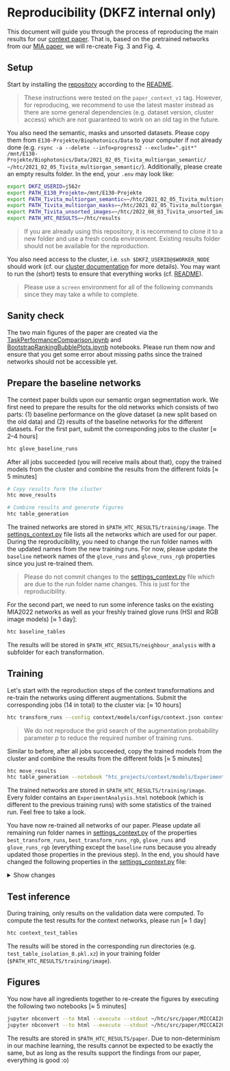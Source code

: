 # Reproducibility (DKFZ internal only)

This document will guide you through the process of reproducing the main results for our [context paper](https://arxiv.org/abs/2303.10972). That is, based on the pretrained networks from our [MIA paper](https://doi.org/10.1016/j.media.2022.102488), we will re-create Fig. 3 and Fig. 4.

## Setup

Start by installing the [repository](https://git.dkfz.de/imsy/issi/htc) according to the [README](../../README.md).

> These instructions were tested on the `paper_context_v1` tag. However, for reproducing, we recommend to use the latest master instead as there are some general dependencies (e.g. dataset version, cluster access) which are not guaranteed to work on an old tag in the future.

You also need the semantic, masks and unsorted datasets. Please copy them from `E130-Projekte/Biophotonics/Data` to your computer if not already done (e.g. `rsync -a --delete --info=progress2 --exclude=".git*" /mnt/E130-Projekte/Biophotonics/Data/2021_02_05_Tivita_multiorgan_semantic/ ~/htc/2021_02_05_Tivita_multiorgan_semantic/`). Additionally, please create an empty results folder. In the end, your `.env` may look like:

```bash
export DKFZ_USERID=j562r
export PATH_E130_Projekte=/mnt/E130-Projekte
export PATH_Tivita_multiorgan_semantic=~/htc/2021_02_05_Tivita_multiorgan_semantic
export PATH_Tivita_multiorgan_masks=~/htc/2021_02_05_Tivita_multiorgan_masks
export PATH_Tivita_unsorted_images=~/htc/2022_08_03_Tivita_unsorted_images
export PATH_HTC_RESULTS=~/htc/results
```

> If you are already using this repository, it is recommend to clone it to a new folder and use a fresh conda environment. Existing results folder should not be available for the reproduction.

You also need access to the cluster, i.e. `ssh $DKFZ_USERID@$WORKER_NODE` should work (cf. our [cluster documentation](../../htc/cluster/cluster_usage.md) for more details). You may want to run the (short) tests to ensure that everything works (cf. [README](../../README.md)).

> Please use a `screen` environment for all of the following commands since they may take a while to complete.

## Sanity check

The two main figures of the paper are created via the [TaskPerformanceComparison.ipynb](./TaskPerformanceComparison.ipynb) and [BootstrapRankingBubblePlots.ipynb](./BootstrapRankingBubblePlots.ipynb) notebooks. Please run them now and ensure that you get some error about missing paths since the trained networks should not be accessible yet.

## Prepare the baseline networks

The context paper builds upon our semantic organ segmentation work. We first need to prepare the results for the old networks which consists of two parts: (1) baseline performance on the glove dataset (a new split based on the old data) and (2) results of the baseline networks for the different datasets. For the first part, submit the corresponding jobs to the cluster [≈ 2–4 hours]

```bash
htc glove_baseline_runs
```

After all jobs succeeded (you will receive mails about that), copy the trained models from the cluster and combine the results from the different folds [≈ 5 minutes]

```bash
# Copy results form the cluster
htc move_results

# Combine results and generate figures
htc table_generation
```

The trained networks are stored in `$PATH_HTC_RESULTS/training/image`. The [settings_context.py](../../htc_projects/context/settings_context.py) file lists all the networks which are used for our paper. During the reproducibility, you need to change the run folder names with the updated names from the new training runs. For now, please update the `baseline` network names of the `glove_runs` and `glove_runs_rgb` properties since you just re-trained them.

> Please do not commit changes to the [settings_context.py](../../htc_projects/context/settings_context.py) file which are due to the run folder name changes. This is just for the reproducibility.

For the second part, we need to run some inference tasks on the existing MIA2022 networks as well as your freshly trained glove runs (HSI and RGB image models) [≈ 1 day]:

```bash
htc baseline_tables
```

The results will be stored in `$PATH_HTC_RESULTS/neighbour_analysis` with a subfolder for each transformation.

## Training

Let's start with the reproduction steps of the context transformations and re-train the networks using different augmentations. Submit the corresponding jobs (14 in total) to the cluster via: [≈ 10 hours]

```bash
htc transform_runs --config context/models/configs/context.json context/models/configs/context-glove.json --best --include-rgb
```

> We do not reproduce the grid search of the augmentation probability parameter $p$ to reduce the required number of training runs.

Similar to before, after all jobs succeeded, copy the trained models from the cluster and combine the results from the different folds [≈ 5 minutes]

```bash
htc move_results
htc table_generation --notebook "htc_projects/context/models/ExperimentAnalysis.ipynb"
```

The trained networks are stored in `$PATH_HTC_RESULTS/training/image`. Every folder contains an `ExperimentAnalysis.html` notebook (which is different to the previous training runs) with some statistics of the trained run. Feel free to take a look.

You have now re-trained all networks of our paper. Please update all remaining run folder names in [settings_context.py](../../htc_projects/context/settings_context.py) of the properties `best_transform_runs`, `best_transform_runs_rgb`, `glove_runs` and `glove_runs_rgb` (everything except the `baseline` runs because you already updated those properties in the previous step). In the end, you should have changed the following properties in the [settings_context.py](../../htc_projects/context/settings_context.py) file:

<details>
<summary>Show changes</summary>

```diff
src » git diff htc_projects/context/settings_context.py                                                                                  ~/htc/src
diff --git a/htc_projects/context/settings_context.py b/htc_projects/context/settings_context.py
index 4c207d7d..b478c9ad 100644
--- a/htc_projects/context/settings_context.py
+++ b/htc_projects/context/settings_context.py
@@ -287,40 +287,40 @@ class SettingContext:
     def best_transform_runs(self) -> dict[str, MultiPath]:
         # Best runs for each transformation (found via find_best_transform_run())
         return {
-            "organ_transplantation": settings.training_dir / "image/2023-02-08_14-48-02_organ_transplantation_0.8",
-            "cut_mix": settings.training_dir / "image/2023-02-08_17-08-57_cut_mix_1",
-            "jigsaw": settings.training_dir / "image/2023-02-16_21-17-59_jigsaw_0.8",
-            "random_erasing": settings.training_dir / "image/2023-02-08_12-06-44_random_erasing_0.4",
-            "hide_and_seek": settings.training_dir / "image/2023-02-16_15-34-51_hide_and_seek_1",
-            "elastic": settings.training_dir / "image/2023-02-08_09-40-59_elastic_0.6",
+            "organ_transplantation": settings.training_dir / "image/2023-07-08_15-55-10_context_organ_transplantation_0.8",
+            "cut_mix": settings.training_dir / "image/2023-07-08_15-55-10_context_cut_mix_1.0",
+            "jigsaw": settings.training_dir / "image/2023-07-08_15-55-10_context_jigsaw_0.8",
+            "random_erasing": settings.training_dir / "image/2023-07-08_15-55-10_context_random_erasing_0.4",
+            "hide_and_seek": settings.training_dir / "image/2023-07-08_15-55-10_context_hide_and_seek_1.0",
+            "elastic": settings.training_dir / "image/2023-07-08_15-55-10_context_elastic_0.6",
         }

     @property
     def best_transform_runs_rgb(self) -> dict[str, MultiPath]:
         return {
-            "organ_transplantation": settings.training_dir / "image/2023-01-29_11-31-04_organ_transplantation_0.8_rgb",
+            "organ_transplantation": settings.training_dir / "image/2023-07-08_15-55-10_context_organ_transplantation_rgb_0.8",
         }

     @property
     def glove_runs(self) -> dict[str, MultiPath]:
         return {
-            "baseline": settings.training_dir / "image/2023-02-21_23-14-44_glove_baseline",
+            "baseline": settings.training_dir / "image/2023-06-29_18-00-40_default_glove",
             "organ_transplantation": (
-                settings.training_dir / "image/2023-02-21_23-14-55_glove_organ_transplantation_0.8"
+                settings.training_dir / "image/2023-07-08_15-55-10_context-glove_organ_transplantation_0.8"
             ),
-            "cut_mix": settings.training_dir / "image/2023-02-23_19-07-27_glove_cut_mix_1.0",
-            "jigsaw": settings.training_dir / "image/2023-02-22_12-31-26_glove_jigsaw_0.8",
-            "elastic": settings.training_dir / "image/2023-02-22_12-31-26_glove_elastic_0.6",
-            "random_erasing": settings.training_dir / "image/2023-02-22_12-31-26_glove_random_erasing_0.4",
-            "hide_and_seek": settings.training_dir / "image/2023-02-22_12-31-26_glove_hide_and_seek_1.0",
+            "cut_mix": settings.training_dir / "image/2023-07-08_15-55-10_context-glove_cut_mix_1.0",
+            "jigsaw": settings.training_dir / "image/2023-07-08_15-55-10_context-glove_jigsaw_0.8",
+            "elastic": settings.training_dir / "image/2023-07-08_15-55-10_context-glove_elastic_0.6",
+            "random_erasing": settings.training_dir / "image/2023-07-08_15-55-10_context-glove_random_erasing_0.4",
+            "hide_and_seek": settings.training_dir / "image/2023-07-08_15-55-10_context-glove_hide_and_seek_1.0",
         }

     @property
     def glove_runs_rgb(self) -> dict[str, MultiPath]:
         return {
-            "baseline": settings.training_dir / "image/2023-02-24_12-07-15_glove_baseline_rgb",
+            "baseline": settings.training_dir / "image/2023-06-29_18-00-40_default_rgb_glove",
             "organ_transplantation": (
-                settings.training_dir / "image/2023-02-24_14-27-15_glove_organ_transplantation_0.8_rgb"
+                settings.training_dir / "image/2023-07-08_15-55-10_context-glove_organ_transplantation_rgb_0.8"
             ),
         }
```

</details>

## Test inference

During training, only results on the validation data were computed. To compute the test results for the context networks, please run [≈ 1 day]

```bash
htc context_test_tables
```

The results will be stored in the corresponding run directories (e.g. `test_table_isolation_0.pkl.xz`) in your training folder (`$PATH_HTC_RESULTS/training/image`).

## Figures

You now have all ingredients together to re-create the figures by executing the following two notebooks [≈ 5 minutes]

```bash
jupyter nbconvert --to html --execute --stdout ~/htc/src/paper/MICCAI2023/TaskPerformanceComparison.ipynb > /dev/null
jupyter nbconvert --to html --execute --stdout ~/htc/src/paper/MICCAI2023/BootstrapRankingBubblePlots.ipynb > /dev/null
```

The results are stored in `$PATH_HTC_RESULTS/paper`. Due to non-determinism in our machine learning, the results cannot be expected to be exactly the same, but as long as the results support the findings from our paper, everything is good :o)
